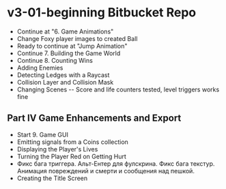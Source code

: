 # v3-01-beginning Bitbucket Repo
- Continue at "6. Game Animations"
- Change Foxy player images to created Ball
- Ready to continue at "Jump Animation"
- Continue 7. Building the Game World
- Continue 8. Counting Wins
- Adding Enemies
- Detecting Ledges with a Raycast
- Collision Layer and Collision Mask
- Changing Scenes
-- Score and life counters tested, level triggers works fine
## Part IV Game Enhancements and Export
- Start 9. Game GUI
- Emitting signals from a Coins collection
- Displaying the Player's Lives
- Turning the Player Red on Getting Hurt
- Фикс бага триггера. Альт-Ентер для фулскрина. Фикс бага текстур. Анимация повреждений и смерти и сообщения над пешкой.
- Creating the Title Screen